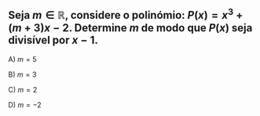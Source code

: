 ## Seja $m \in \mathbb{R}$, considere o polinómio: $P(x) = x^3 + (m + 3)x - 2$. Determine $m$ de modo que $P(x)$ seja divisível por $x - 1$.

A) $m = 5$

B) $m = 3$

C) $m = 2$

D) $m = -2$
